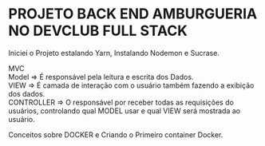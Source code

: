 <h1>PROJETO BACK END AMBURGUERIA NO DEVCLUB FULL STACK</h1>
<p>Iniciei o Projeto estalando Yarn, Instalando Nodemon e Sucrase. </p>
<p>
  MVC 
  <br>
  Model => É responsável pela leitura e escrita dos Dados.
  <br>
  VIEW => É camada de interação com o usuário também fazendo a exibição dos dados.
  <br>
  CONTROLLER => O responsável por receber todas as requisições do usuários, controlando qual MODEL usar e qual VIEW será mostrada ao usuário.
</p>
<p>
  Conceitos sobre DOCKER e Criando o Primeiro container Docker.
</p>
